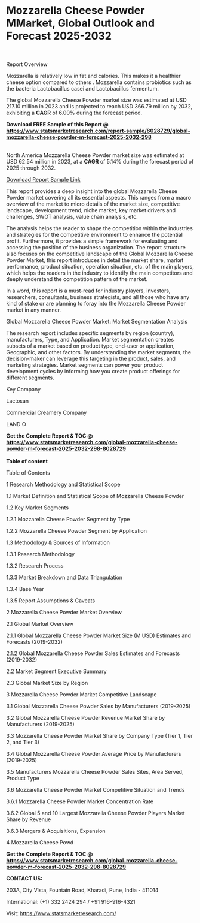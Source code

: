 <h1>Mozzarella Cheese Powder MMarket, Global Outlook and Forecast 2025-2032</h1><br/><p>Report Overview</p><p>
 
 Mozzarella is relatively low in fat and calories. This makes it a healthier cheese option compared to others . Mozzarella contains probiotics such as the bacteria Lactobacillus casei and Lactobacillus fermentum.</p><p>
 
 The global Mozzarella Cheese Powder market size was estimated at USD 217.10 million in 2023 and is projected to reach USD 366.79 million by 2032, exhibiting a <strong>CAGR</strong> of 6.00% during the forecast period.</p><div><b>Download FREE Sample of this Report @ <a href="https://www.statsmarketresearch.com/download-free-sample/8028729/global-mozzarella-cheese-powder-m-forecast-2025-2032-298">https://www.statsmarketresearch.com/report-sample/8028729/global-mozzarella-cheese-powder-m-forecast-2025-2032-298</a></b></div><br><p>
 
 North America Mozzarella Cheese Powder market size was estimated at USD 62.54 million in 2023, at a <strong>CAGR</strong> of 5.14% during the forecast period of 2025 through 2032.</p><p><a href="https://www.statsmarketresearch.com/download-free-sample/8028729/global-mozzarella-cheese-powder-m-forecast-2025-2032-298">Download Report Sample Link</a></p><p>
 
 This report provides a deep insight into the global Mozzarella Cheese Powder market covering all its essential aspects. This ranges from a macro overview of the market to micro details of the market size, competitive landscape, development trend, niche market, key market drivers and challenges, SWOT analysis, value chain analysis, etc.</p><p>
 
 The analysis helps the reader to shape the competition within the industries and strategies for the competitive environment to enhance the potential profit. Furthermore, it provides a simple framework for evaluating and accessing the position of the business organization. The report structure also focuses on the competitive landscape of the Global Mozzarella Cheese Powder Market, this report introduces in detail the market share, market performance, product situation, operation situation, etc. of the main players, which helps the readers in the industry to identify the main competitors and deeply understand the competition pattern of the market.</p><p>In a word, this report is a must-read for industry players, investors, researchers, consultants, business strategists, and all those who have any kind of stake or are planning to foray into the Mozzarella Cheese Powder market in any manner.</p><p>Global Mozzarella Cheese Powder Market: Market Segmentation Analysis</p><p>The research report includes specific segments by region (country), manufacturers, Type, and Application. Market segmentation creates subsets of a market based on product type, end-user or application, Geographic, and other factors. By understanding the market segments, the decision-maker can leverage this targeting in the product, sales, and marketing strategies. Market segments can power your product development cycles by informing how you create product offerings for different segments.</p><p>Key Company</p><p>Lactosan</p><p>Commercial Creamery Company</p><p>LAND O</p><div><b>Get the Complete Report & TOC @ <a href="https://www.statsmarketresearch.com/global-mozzarella-cheese-powder-m-forecast-2025-2032-298-8028729">https://www.statsmarketresearch.com/global-mozzarella-cheese-powder-m-forecast-2025-2032-298-8028729</a></b></div><br><b>Table of content</b><p>Table of Contents<br />
 
 1 Research Methodology and Statistical Scope<br />
 
 1.1 Market Definition and Statistical Scope of Mozzarella Cheese Powder<br />
 
 1.2 Key Market Segments<br />
 
 1.2.1 Mozzarella Cheese Powder Segment by Type<br />
 
 1.2.2 Mozzarella Cheese Powder Segment by Application<br />
 
 1.3 Methodology & Sources of Information<br />
 
 1.3.1 Research Methodology<br />
 
 1.3.2 Research Process<br />
 
 1.3.3 Market Breakdown and Data Triangulation<br />
 
 1.3.4 Base Year<br />
 
 1.3.5 Report Assumptions & Caveats<br />
 
 2 Mozzarella Cheese Powder Market Overview<br />
 
 2.1 Global Market Overview<br />
 
 2.1.1 Global Mozzarella Cheese Powder Market Size (M USD) Estimates and Forecasts (2019-2032)<br />
 
 2.1.2 Global Mozzarella Cheese Powder Sales Estimates and Forecasts (2019-2032)<br />
 
 2.2 Market Segment Executive Summary<br />
 
 2.3 Global Market Size by Region<br />
 
 3 Mozzarella Cheese Powder Market Competitive Landscape<br />
 
 3.1 Global Mozzarella Cheese Powder Sales by Manufacturers (2019-2025)<br />
 
 3.2 Global Mozzarella Cheese Powder Revenue Market Share by Manufacturers (2019-2025)<br />
 
 3.3 Mozzarella Cheese Powder Market Share by Company Type (Tier 1, Tier 2, and Tier 3)<br />
 
 3.4 Global Mozzarella Cheese Powder Average Price by Manufacturers (2019-2025)<br />
 
 3.5 Manufacturers Mozzarella Cheese Powder Sales Sites, Area Served, Product Type<br />
 
 3.6 Mozzarella Cheese Powder Market Competitive Situation and Trends<br />
 
 3.6.1 Mozzarella Cheese Powder Market Concentration Rate<br />
 
 3.6.2 Global 5 and 10 Largest Mozzarella Cheese Powder Players Market Share by Revenue<br />
 
 3.6.3 Mergers & Acquisitions, Expansion<br />
 
 4 Mozzarella Cheese Powd<br><div><b>Get the Complete Report & TOC @ <a href="https://www.statsmarketresearch.com/global-mozzarella-cheese-powder-m-forecast-2025-2032-298-8028729">https://www.statsmarketresearch.com/global-mozzarella-cheese-powder-m-forecast-2025-2032-298-8028729</a></b></div></p>
 
 <b>CONTACT US:</b><br>
 
 203A, City Vista, Fountain Road, Kharadi, Pune, India - 411014 <br>
 
 International: (+1) 332 2424 294 / +91 916-916-4321<br>
 
 Visit: <a href="https://www.statsmarketresearch.com/">https://www.statsmarketresearch.com/</a>
 
 <br>